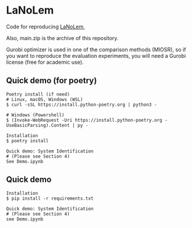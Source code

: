 # LaNoLem

Code for reproducing [LaNoLem](),

Also, main.zip is the archive of this repository.

Gurobi optimizer is used in one of the comparison methods (MIOSR), so if you want to reproduce the evaluation experiments, you will need a Gurobi license (free for academic use).

## Quick demo (for poetry)
    Poetry install (if need)
    # Linux, macOS, Windows (WSL)
    $ curl -sSL https://install.python-poetry.org | python3 -
    
    # Windows (Powershell)
    $ (Invoke-WebRequest -Uri https://install.python-poetry.org -UseBasicParsing).Content | py -

    Installation
    $ poetry install

    Quick demo: System Identification
    # (Please see Section 4)  
    See Demo.ipynb

## Quick demo
    Installation
    $ pip install -r requirements.txt

    Quick demo: System Identification
    # (Please see Section 4)  
    see Demo.ipynb

